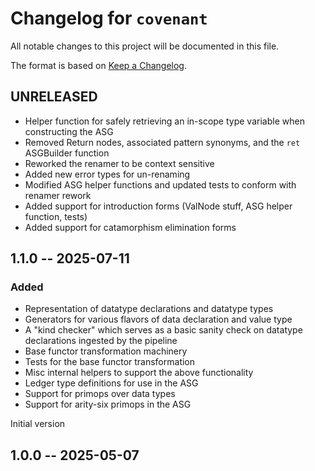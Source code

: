 # Changelog for `covenant`

All notable changes to this project will be documented in this file.

The format is based on [Keep a Changelog](https://keepachangelog.com/en/1.1.0/).

## UNRELEASED

* Helper function for safely retrieving an in-scope type variable when constructing the ASG  
* Removed Return nodes, associated pattern synonyms, and the `ret` ASGBuilder function
* Reworked the renamer to be context sensitive
* Added new error types for un-renaming
* Modified ASG helper functions and updated tests to conform with renamer rework
* Added support for introduction forms (ValNode stuff, ASG helper function, tests)
* Added support for catamorphism elimination forms

## 1.1.0 -- 2025-07-11

### Added 

* Representation of datatype declarations and datatype types 
* Generators for various flavors of data declaration and value type 
* A "kind checker" which serves as a basic sanity check on datatype declarations ingested by the pipeline 
* Base functor transformation machinery 
* Tests for the base functor transformation 
* Misc internal helpers to support the above functionality 
* Ledger type definitions for use in the ASG
* Support for primops over data types
* Support for arity-six primops in the ASG

Initial version

## 1.0.0 -- 2025-05-07
  
